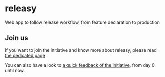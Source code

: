 # releasy

Web app to follow release workflow, from feature declaration to production

## Join us

If you want to join the initiative and know more about releasy, please read [the dedicated page](join-us.md)

You can also have a look to [a quick feedback of the initiative](our-experiments.md), from day 0 until now.